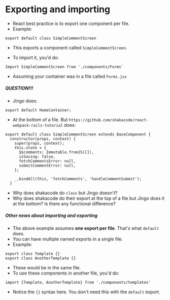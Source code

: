 # Exporting and importing

- React best practice is to export one component per file. 
- Example: 
```
export default class SimpleCommentScreen
```
- This exports a component called `SimpleCommentScreen`. 

- To import it, you'd do:
```
Import SimpleCommentScreen from './components/Forms`
```
- Assuming your container was in a file called `Forms.jsx`

##### QUESTION!!!

- Jingo does:
```
export default HomeContainer;
```
- At the bottom of a file. But `https://github.com/shakacode/react-webpack-rails-tutorial` does:

```
export default class SimpleCommentScreen extends BaseComponent {
  constructor(props, context) {
    super(props, context);
    this.state = {
      $$comments: Immutable.fromJS([]),
      isSaving: false,
      fetchCommentsError: null,
      submitCommentError: null,
    };

    _.bindAll(this, 'fetchComments', 'handleCommentSubmit');
  }
```

- Why does shakacode do `class` but Jingo doesn't?
- Why does shakacode do their export at the top of a file but Jingo does it at the bottom? Is there any functional difference?

##### Other news about importing and exporting

- The above example assumes **one export per file**. That's what `default` does. 
- You can have multiple named exports in a single file. 
- Example:
```
export class Template {}
export class AnotherTemplate {}
```
- These would be in the same file.
- To use these components in another file, you'd do:
```
import {Template, AnotherTemplate} from './components/templates'
```
- Notice the `{}` syntax here. You don't need this with the `default` export.
